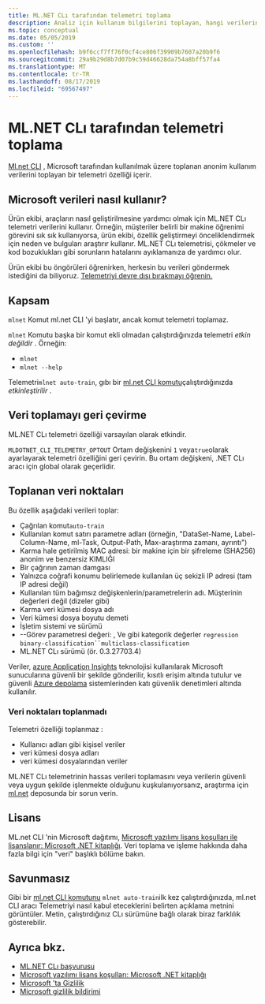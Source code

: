 ```yaml
---
title: ML.NET CLı tarafından telemetri toplama
description: Analiz için kullanım bilgilerini toplayan, hangi verilerin toplandığı ve devre dışı bırakılacağı ML.NET CLı telemetri özellikleri hakkında bilgi edinin. Ayrıca, .NET lisans sözleşmesinin bağlantılarını ve Microsoft GDPR uyumluluğu hakkındaki bilgileri bulabilirsiniz.
ms.topic: conceptual
ms.date: 05/05/2019
ms.custom: ''
ms.openlocfilehash: b9f6ccf7ff76f0cf4ce806f39909b7607a20b9f6
ms.sourcegitcommit: 29a9b29d8b7d07b9c59d46628da754a8bff57fa4
ms.translationtype: MT
ms.contentlocale: tr-TR
ms.lasthandoff: 08/17/2019
ms.locfileid: "69567497"
---
```

# <a name="telemetry-collection-by-the-mlnet-cli"></a>ML.NET CLı tarafından telemetri toplama

[Ml.net CLI](https://aka.ms/mlnet-cli) , Microsoft tarafından kullanılmak üzere toplanan anonim kullanım verilerini toplayan bir telemetri özelliği içerir.

## <a name="how-microsoft-uses-the-data"></a>Microsoft verileri nasıl kullanır?

Ürün ekibi, araçların nasıl geliştirilmesine yardımcı olmak için ML.NET CLı telemetri verilerini kullanır. Örneğin, müşteriler belirli bir makine öğrenimi görevini sık sık kullanıyorsa, ürün ekibi, özellik geliştirmeyi önceliklendirmek için neden ve bulguları araştırır kullanır. ML.NET CLı telemetrisi, çökmeler ve kod bozuklukları gibi sorunların hatalarını ayıklamanıza de yardımcı olur. 

Ürün ekibi bu öngörüleri öğrenirken, herkesin bu verileri göndermek istediğini da biliyoruz. [Telemetriyi devre dışı bırakmayı öğrenin.](#opt-out-of-data-collection)

## <a name="scope"></a>Kapsam

`mlnet` Komut ml.net CLI 'yi başlatır, ancak komut telemetri toplamaz.

`mlnet` Komutu başka bir komut ekli olmadan çalıştırdığınızda telemetri *etkin değildir* . Örneğin:

- `mlnet`
- `mlnet --help`

Telemetri`mlnet auto-train`, gıbı bir [ml.net CLI komutu](../reference/ml-net-cli-reference.md)çalıştırdığınızda *etkinleştirilir* .

## <a name="opt-out-of-data-collection"></a>Veri toplamayı geri çevirme

ML.NET CLı telemetri özelliği varsayılan olarak etkindir.

`MLDOTNET_CLI_TELEMETRY_OPTOUT` Ortam değişkenini `1` veya`true`olarak ayarlayarak telemetri özelliğini geri çevirin. Bu ortam değişkeni, .NET CLı aracı için global olarak geçerlidir.

## <a name="data-points-collected"></a>Toplanan veri noktaları

Bu özellik aşağıdaki verileri toplar:

- Çağrılan komut`auto-train`
- Kullanılan komut satırı parametre adları (örneğin, "DataSet-Name, Label-Column-Name, ml-Task, Output-Path, Max-araştırma zamanı, ayrıntı")
- Karma hale getirilmiş MAC adresi: bir makine için bir şifreleme (SHA256) anonim ve benzersiz KIMLIĞI
- Bir çağrının zaman damgası
- Yalnızca coğrafi konumu belirlemede kullanılan üç sekizli IP adresi (tam IP adresi değil)
- Kullanılan tüm bağımsız değişkenlerin/parametrelerin adı. Müşterinin değerleri değil (dizeler gibi)
- Karma veri kümesi dosya adı
- Veri kümesi dosya boyutu demeti
- İşletim sistemi ve sürümü
- --Görev parametresi değeri: , Ve gibi kategorik değerler `regression` `binary-classification``multiclass-classification`
- ML.NET CLı sürümü (ör. 0.3.27703.4)

Veriler, [azure Application Insights](https://azure.microsoft.com/services/application-insights/) teknolojisi kullanılarak Microsoft sunucularına güvenli bir şekilde gönderilir, kısıtlı erişim altında tutulur ve güvenli [Azure depolama](https://azure.microsoft.com/services/storage/) sistemlerinden katı güvenlik denetimleri altında kullanılır.

### <a name="data-points-not-collected"></a>Veri noktaları toplanmadı
Telemetri özelliği toplanmaz :
- Kullanıcı adları gibi kişisel veriler
- veri kümesi dosya adları
- veri kümesi dosyalarından veriler

ML.NET CLı telemetrinin hassas verileri toplamasını veya verilerin güvenli veya uygun şekilde işlenmekte olduğunu kuşkulanıyorsanız, araştırma için [ml.net](https://github.com/dotnet/machinelearning) deposunda bir sorun verin.

## <a name="license"></a>Lisans

ML.net CLI 'nin Microsoft dağıtımı, [Microsoft yazılımı lisans koşulları ile lisanslanır: Microsoft .NET kitaplığı](https://aka.ms/dotnet-core-eula). Veri toplama ve işleme hakkında daha fazla bilgi için "veri" başlıklı bölüme bakın.

## <a name="disclosure"></a>Savunmasız

Gibi bir [ml.net CLI komutunu](../reference/ml-net-cli-reference.md) `mlnet auto-train`ilk kez çalıştırdığınızda, ml.net CLI aracı Telemetriyi nasıl kabul eteceklerini belirten açıklama metnini görüntüler. Metin, çalıştırdığınız CLı sürümüne bağlı olarak biraz farklılık gösterebilir.

## <a name="see-also"></a>Ayrıca bkz.
- [ML.NET CLı başvurusu](../reference/ml-net-cli-reference.md)
- [Microsoft yazılımı lisans koşulları: Microsoft .NET kitaplığı](https://aka.ms/dotnet-core-eula)
- [Microsoft 'ta Gizlilik](https://www.microsoft.com/trustcenter/privacy/)
- [Microsoft gizlilik bildirimi](https://privacy.microsoft.com/privacystatement)
